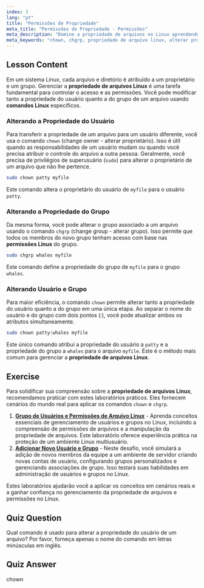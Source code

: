```yaml
---
index: 3
lang: "pt"
title: "Permissões de Propriedade"
meta_title: "Permissões de Propriedade - Permissões"
meta_description: "Domine a propriedade de arquivos no Linux aprendendo a usar os comandos chown e chgrp do Linux. Este tutorial Linux explica como alterar a propriedade de usuário e grupo de arquivos, uma habilidade essencial para gerenciar permissões no Linux."
meta_keywords: "chown, chgrp, propriedade de arquivo linux, alterar proprietário de arquivo, alterar grupo de arquivo, permissões linux, comandos linux, tutorial linux, guia linux, propriedade de usuário, propriedade de grupo"
---
```


## Lesson Content

Em um sistema Linux, cada arquivo e diretório é atribuído a um proprietário e um grupo. Gerenciar a **propriedade de arquivos Linux** é uma tarefa fundamental para controlar o acesso e as permissões. Você pode modificar tanto a propriedade do usuário quanto a do grupo de um arquivo usando **comandos Linux** específicos.

### Alterando a Propriedade do Usuário

Para transferir a propriedade de um arquivo para um usuário diferente, você usa o comando `chown` (change owner - alterar proprietário). Isso é útil quando as responsabilidades de um usuário mudam ou quando você precisa atribuir o controle do arquivo a outra pessoa. Geralmente, você precisa de privilégios de superusuário (`sudo`) para alterar o proprietário de um arquivo que não lhe pertence.

```bash
sudo chown patty myfile
```

Este comando altera o proprietário do usuário de `myfile` para o usuário `patty`.

### Alterando a Propriedade do Grupo

Da mesma forma, você pode alterar o grupo associado a um arquivo usando o comando `chgrp` (change group - alterar grupo). Isso permite que todos os membros do novo grupo tenham acesso com base nas **permissões Linux** do grupo.

```bash
sudo chgrp whales myfile
```

Este comando define a propriedade do grupo de `myfile` para o grupo `whales`.

### Alterando Usuário e Grupo

Para maior eficiência, o comando `chown` permite alterar tanto a propriedade do usuário quanto a do grupo em uma única etapa. Ao separar o nome do usuário e do grupo com dois pontos (:), você pode atualizar ambos os atributos simultaneamente.

```bash
sudo chown patty:whales myfile
```

Este único comando atribui a propriedade do usuário a `patty` e a propriedade do grupo a `whales` para o arquivo `myfile`. Este é o método mais comum para gerenciar a **propriedade de arquivos Linux**.

## Exercise

Para solidificar sua compreensão sobre a **propriedade de arquivos Linux**, recomendamos praticar com estes laboratórios práticos. Eles fornecem cenários do mundo real para aplicar os comandos `chown` e `chgrp`.

1.  **[Grupo de Usuários e Permissões de Arquivo Linux](https://labex.io/pt/labs/linux-linux-user-group-and-file-permissions-18002)** - Aprenda conceitos essenciais de gerenciamento de usuários e grupos no Linux, incluindo a compreensão de permissões de arquivos e a manipulação da propriedade de arquivos. Este laboratório oferece experiência prática na proteção de um ambiente Linux multiusuário.
2.  **[Adicionar Novo Usuário e Grupo](https://labex.io/pt/labs/linux-add-new-user-and-group-17987)** - Neste desafio, você simulará a adição de novos membros da equipe a um ambiente de servidor criando novas contas de usuário, configurando grupos personalizados e gerenciando associações de grupo. Isso testará suas habilidades em administração de usuários e grupos no Linux.

Estes laboratórios ajudarão você a aplicar os conceitos em cenários reais e a ganhar confiança no gerenciamento da propriedade de arquivos e permissões no Linux.

## Quiz Question

Qual comando é usado para alterar a propriedade do usuário de um arquivo? Por favor, forneça apenas o nome do comando em letras minúsculas em inglês.

## Quiz Answer

chown
